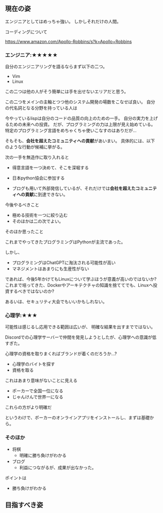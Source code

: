 
## 現在の姿

エンジニアとしてはめっちゃ強い。
しかしそれだけの人間。


コーディングについて

https://www.amazon.com/Apollo-Robbins/s?k=Apollo+Robbins

### エンジニア:★★★★★

自分のエンジニアリングを語るならまず以下の二つ。

- Vim
- Linux

この二つは他の人がそう簡単には手を出せないエリアだと思う。

この二つをメインの主軸とつつ他のシステム開発の場数をこなせば良い。
自分の代名詞となる分野を持っている人は






今やっているlispは自分のコードの品質の向上のための一手。
自分の実力を上げるための未来への投資。
だが、プログラミングの力は上限が見え始めている。
特定のプログラミング言語をめちゃくちゃ使いこなすのはありだが...

そもそも、**会社を超えたコミュニティへの貢献**があいまい。
具体的には、以下のような行動が候補に挙がる。


次の一手を無造作に取り入れると

- 得意言語を一つ決めて、そこを深堀する
- 日本python協会に参加する

- ブログも用いて外部発信しているが、それだけでは**会社を超えたコミュニティへの貢献**に到達できない。


今後やるべきこと

- 極める技術を一つに絞り込む
- そのほかは二の次でよい。

そのほか思ったこと

これまでやってきたプログラミングはPythonが主流であった。

しかし、

- プログラミングはChatGPTに淘汰される可能性が高い
- マネジメントはあまりにも生産性がない

であれば、今後5年かけてもLinuxについて学ぶほうが意義が高いのではないか?
これまで培ってきた、Dockerやアーキテクチャの知識を捨ててでも、Linuxへ投資するべきではないのか?


あるいは、セキュリティ大会でもいいかもしれない。




### 心理学:★★★

可能性は感じるし応用できる範囲は広いが、
明確な結果を出すまでではない。

Discordでの心理学サーバーで仲間を発見しようとしたが、心理学への意識が低すぎた。

心理学の資格を取りまくればブランドが着くのだろうか...?

- 心理学のバイトを探す
- 資格を取る

これはあまり意味がないことに見える

- ポーカーで全国一位になる
- じゃんけんで世界一になる

これらの方がより明確だ

というわけで、ポーカーのオンラインアプリをインストールし、まずは基礎から。


### そのほか

- 将棋
  - 明確に勝ち負けがわかる
- ブログ
  - 利益につながるが、成果が出なかった。

ポイントは

- 勝ち負けがわかる





## 目指すべき姿







